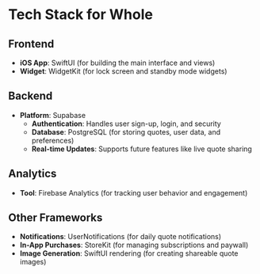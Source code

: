 # Tech Stack for Whole

## Frontend
- **iOS App**: SwiftUI (for building the main interface and views)
- **Widget**: WidgetKit (for lock screen and standby mode widgets)

## Backend
- **Platform**: Supabase
  - **Authentication**: Handles user sign-up, login, and security
  - **Database**: PostgreSQL (for storing quotes, user data, and preferences)
  - **Real-time Updates**: Supports future features like live quote sharing

## Analytics
- **Tool**: Firebase Analytics (for tracking user behavior and engagement)

## Other Frameworks
- **Notifications**: UserNotifications (for daily quote notifications)
- **In-App Purchases**: StoreKit (for managing subscriptions and paywall)
- **Image Generation**: SwiftUI rendering (for creating shareable quote images)